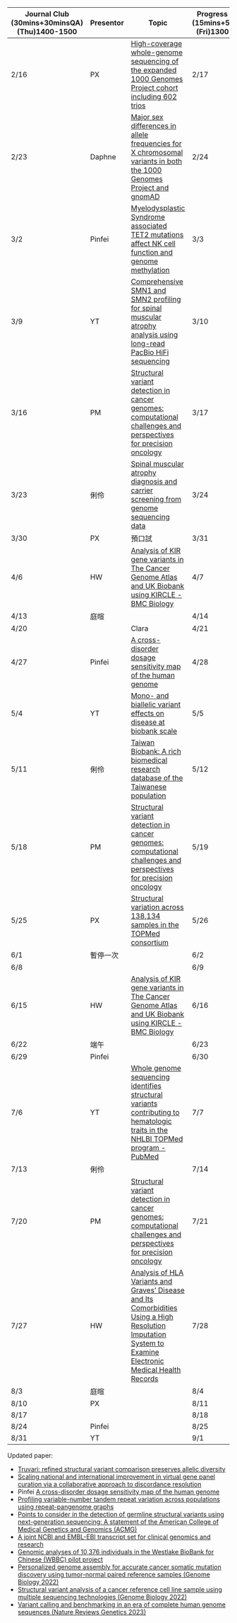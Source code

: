 | Journal Club  <br>(30mins+30minsQA)  <br>(Thu)1400-1500 | Presentor | Topic                                                                                                                                                                                                                            | Progress report  <br>(15mins+5minQA)  <br>(Fri)1300-1400 |
| ------------------------------------------------------- | --------- | -------------------------------------------------------------------------------------------------------------------------------------------------------------------------------------------------------------------------------- | -------------------------------------------------------- |
| 2/16                                                    | PX        | [High-coverage whole-genome sequencing of the expanded 1000 Genomes Project cohort including 602 trios](https://www.sciencedirect.com/science/article/pii/S0092867422009916?via%3Dihub)                                          | 2/17                                                     |
| 2/23                                                    | Daphne    | [Major sex differences in allele frequencies for X chromosomal variants in both the 1000 Genomes Project and gnomAD](https://journals.plos.org/plosgenetics/article?id=10.1371/journal.pgen.1010231)                             | 2/24                                                     |
| 3/2                                                     | Pinfei    | [Myelodysplastic Syndrome associated TET2 mutations affect NK cell function and genome methylation](https://www.nature.com/articles/s41467-023-36193-w)                                                                          | 3/3                                                      |
| 3/9                                                     | YT        | [Comprehensive SMN1 and SMN2 profiling for spinal muscular atrophy analysis using long-read PacBio HiFi sequencing](https://www.cell.com/ajhg/fulltext/S0002-9297(23)00001-0)                                                    | 3/10                                                     |
| 3/16                                                    | PM        | [Structural variant detection in cancer genomes: computational challenges and perspectives for precision oncology](https://www.nature.com/articles/s41698-021-00155-6)                                                           | 3/17                                                     |
| 3/23                                                    | 俐伶        | [Spinal muscular atrophy diagnosis and carrier screening from genome sequencing data](https://www.sciencedirect.com/science/article/pii/S1098360021008662?via%3Dihub)                                                            | 3/24                                                     |
| 3/30                                                    | PX        | 預口試                                                                                                                                                                                                                              | 3/31                                                     |
| 4/6                                                     | HW        | [Analysis of KIR gene variants in The Cancer Genome Atlas and UK Biobank using KIRCLE - BMC Biology](https://bmcbiol.biomedcentral.com/articles/10.1186/s12915-022-01392-2)                                                      | 4/7                                                      |
| 4/13                                                    | 庭暄        |                                                                                                                                                                                                                                  | 4/14                                                     |
| 4/20                                                    |           | Clara                                                                                                                                                                                                                            | 4/21                                                     |
| 4/27                                                    | Pinfei    | [A cross-disorder dosage sensitivity map of the human genome](https://www.sciencedirect.com/science/article/pii/S0092867422007887?via%3Dihub)                                                                                    | 4/28                                                     |
| 5/4                                                     | YT        | [Mono- and biallelic variant effects on disease at biobank scale](https://pubmed.ncbi.nlm.nih.gov/36653560/)                                                                                                                     | 5/5                                                      |
| 5/11                                                    | 俐伶        | [Taiwan Biobank: A rich biomedical research database of the Taiwanese population](https://pubmed.ncbi.nlm.nih.gov/36776991/)                                                                                                     | 5/12                                                     |
| 5/18                                                    | PM        | [Structural variant detection in cancer genomes: computational challenges and perspectives for precision oncology](https://www.nature.com/articles/s41698-021-00155-6)                                                           | 5/19                                                     |
| 5/25                                                    | PX        | [Structural variation across 138,134 samples in the TOPMed consortium](https://www.biorxiv.org/content/10.1101/2023.01.25.525428v1)                                                                                             | 5/26                                                     |
| 6/1                                                     | 暫停一次   |                                                                                                                                                                                                                                 | 6/2                                                      |
| 6/8                                                     |         |                                                                                                                                                                                                                                  | 6/9                                                      |
| 6/15                                                    | HW        | [Analysis of KIR gene variants in The Cancer Genome Atlas and UK Biobank using KIRCLE - BMC Biology](https://bmcbiol.biomedcentral.com/articles/10.1186/s12915-022-01392-2)                                                      | 6/16                                                     |
| 6/22                                                    | 端午        |                                                                                                                                                                                                                                  | 6/23                                                     |
| 6/29                                                    | Pinfei    |                                                                                                                                                                                                                                  | 6/30                                                     |
| 7/6                                                     | YT        | [Whole genome sequencing identifies structural variants contributing to hematologic traits in the NHLBI TOPMed program - PubMed](https://pubmed.ncbi.nlm.nih.gov/36481753/)                                                      | 7/7                                                      |
| 7/13                                                    | 俐伶        |                                                                                                                                                                                                                                  | 7/14                                                     |
| 7/20                                                    | PM        | [Structural variant detection in cancer genomes: computational challenges and perspectives for precision oncology](https://www.nature.com/articles/s41698-021-00155-6)                                                           | 7/21                                                     |
| 7/27                                                    | HW        | [Analysis of HLA Variants and Graves’ Disease and Its Comorbidities Using a High Resolution Imputation System to Examine Electronic Medical Health Records](https://www.frontiersin.org/articles/10.3389/fendo.2022.842673/full) | 7/28                                                     |
| 8/3                                                     | 庭暄        |                                                                                                                                                                                                                                  | 8/4                                                      |
| 8/10                                                    | PX        |                                                                                                                                                                                                                                  | 8/11                                                     |
| 8/17                                                    |           |                                                                                                                                                                                                                                  | 8/18                                                     |
| 8/24                                                    | Pinfei    |                                                                                                                                                                                                                                  | 8/25                                                     |
| 8/31                                                    | YT        |                                                                                                                                                                                                                                  | 9/1                                                      |



Updated paper:  <br> 
- [Truvari: refined structural variant comparison preserves allelic diversity](https://genomebiology.biomedcentral.com/articles/10.1186/s13059-022-02840-6) <br> 
- [Scaling national and international improvement in virtual gene panel curation via a collaborative approach to discordance resolution](https://doi.org/10.1016/j.ajhg.2021.06.020) <br> 
- Pinfei [A cross-disorder dosage sensitivity map of the human genome](https://doi.org/10.1016/j.cell.2022.06.036) <br> 
- [Profiling variable-number tandem repeat variation across populations using repeat-pangenome graphs](https://doi.org/10.1038/s41467-021-24378-0) <br>
- [Points to consider in the detection of germline structural variants using next-generation sequencing: A statement of the American College of Medical Genetics and Genomics (ACMG)](https://doi.org/10.1016/j.gim.2022.09.017) <br>
- [A joint NCBI and EMBL-EBI transcript set for clinical genomics and research](https://doi.org/10.1038/s41586-022-04558-8) <br>
- [Genomic analyses of 10,376 individuals in the Westlake BioBank for Chinese (WBBC) pilot project](https://www.nature.com/articles/s41467-022-30526-x) <br>
- [Personalized genome assembly for accurate cancer somatic mutation discovery using tumor-normal paired reference samples (Genome Biology 2022)](https://genomebiology.biomedcentral.com/articles/10.1186/s13059-022-02803-x)<br>
- [Structural variant analysis of a cancer reference cell line sample using multiple sequencing technologies (Genome Biology 2022)](https://genomebiology.biomedcentral.com/articles/10.1186/s13059-022-02816-6)<br>
- [Variant calling and benchmarking in an era of complete human genome sequences (Nature Reviews Genetics 2023)](https://doi.org/10.1038/s41576-023-00590-0)<br>

